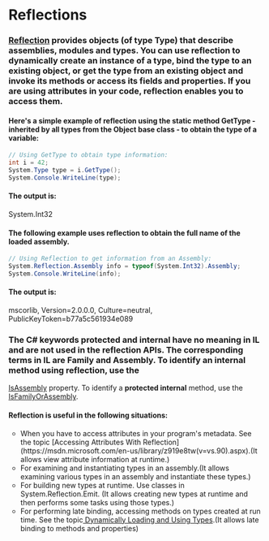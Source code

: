 # Reflections

###  [Reflection](https://msdn.microsoft.com/en-us/library/ms173183(v=vs.90).aspx)  provides objects (of type Type) that describe assemblies, modules and types. You can use reflection to dynamically create an instance of a type, bind the type to an existing object, or get the type from an existing object and invoke its methods or access its fields and properties. If you are using attributes in your code, reflection enables you to access them. 

#### Here's a simple example of reflection using the static method GetType - inherited by all types from the Object base class - to obtain the type of a variable:
```C#
// Using GetType to obtain type information: 
int i = 42;
System.Type type = i.GetType();
System.Console.WriteLine(type);
```
#### The output is:
System.Int32

#### The following example uses reflection to obtain the full name of the loaded assembly.
```C#
// Using Reflection to get information from an Assembly:
System.Reflection.Assembly info = typeof(System.Int32).Assembly;
System.Console.WriteLine(info);
```
#### The output is:
mscorlib, Version=2.0.0.0, Culture=neutral, PublicKeyToken=b77a5c561934e089

### The C# keywords protected and internal have no meaning in IL and are not used in the reflection APIs. The corresponding terms in IL are Family and Assembly. To identify an<b> internal</b> method using reflection, use the
[IsAssembly](https://msdn.microsoft.com/en-us/library/system.reflection.methodbase.isassembly(v=vs.90).aspx) property. To identify a <b>protected internal</b> method, use the [IsFamilyOrAssembly](https://msdn.microsoft.com/en-us/library/system.reflection.methodbase.isfamilyorassembly(v=vs.90).aspx).

#### Reflection is useful in the following situations:
<ul type=circle>
<li>When you have to access attributes in your program's metadata. See the topic [Accessing Attributes With Reflection](https://msdn.microsoft.com/en-us/library/z919e8tw(v=vs.90).aspx).(It allows view attribute information at runtime.)
<li>For examining and instantiating types in an assembly.(It allows examining various types in an assembly and instantiate these types.)
<li>For building new types at runtime. Use classes in <a hreh=https://msdn.microsoft.com/en-us/library/system.reflection.emit(v=vs.90).aspx>System.Reflection.Emit</a>. (It allows creating new types at runtime and then performs some tasks using those types.)
<li>For performing late binding, accessing methods on types created at run time. See the topic<a href=Dynamically Loading and Using Types> Dynamically Loading and Using Types</a>.(It allows late binding to methods and properties)
</ul>







